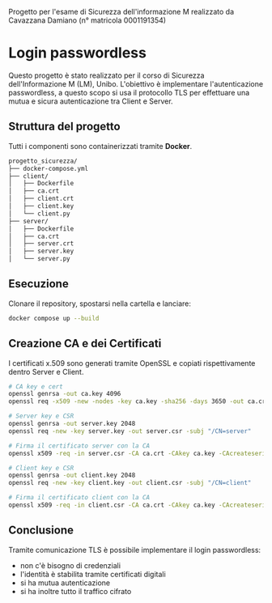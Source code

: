 Progetto per l'esame di Sicurezza dell'informazione M
realizzato da Cavazzana Damiano (n° matricola 0001191354)

# Login passwordless

Questo progetto è stato realizzato per il corso di Sicurezza dell'Informazione M (LM), Unibo. L'obiettivo è implementare l'autenticazione passwordless, a questo scopo si usa il protocollo TLS per effettuare una mutua e sicura autenticazione tra Client e Server.

## Struttura del progetto

Tutti i componenti sono containerizzati tramite **Docker**.
```bash
progetto_sicurezza/
├── docker-compose.yml
├── client/
│   ├── Dockerfile
│   ├── ca.crt
│   ├── client.crt
│   ├── client.key
│   └── client.py
├── server/
│   ├── Dockerfile
│   ├── ca.crt
│   ├── server.crt
│   ├── server.key
│   └── server.py
```

## Esecuzione
Clonare il repository, spostarsi nella cartella e lanciare:
```bash
docker compose up --build
```

## Creazione CA e dei Certificati
I certificati x.509 sono generati tramite OpenSSL e copiati rispettivamente dentro Server e Client.
```bash
# CA key e cert
openssl genrsa -out ca.key 4096
openssl req -x509 -new -nodes -key ca.key -sha256 -days 3650 -out ca.crt -subj "/CN=MyCA"

# Server key e CSR
openssl genrsa -out server.key 2048
openssl req -new -key server.key -out server.csr -subj "/CN=server"

# Firma il certificato server con la CA
openssl x509 -req -in server.csr -CA ca.crt -CAkey ca.key -CAcreateserial -out server.crt -days 365 -sha256

# Client key e CSR
openssl genrsa -out client.key 2048
openssl req -new -key client.key -out client.csr -subj "/CN=client"

# Firma il certificato client con la CA
openssl x509 -req -in client.csr -CA ca.crt -CAkey ca.key -CAcreateserial -out client.crt -days 365 -sha256
```

## Conclusione
Tramite comunicazione TLS è possibile implementare il login passwordless:
  - non c'è bisogno di credenziali
  - l'identità è stabilita tramite certificati digitali
  - si ha mutua autenticazione
  - si ha inoltre tutto il traffico cifrato
